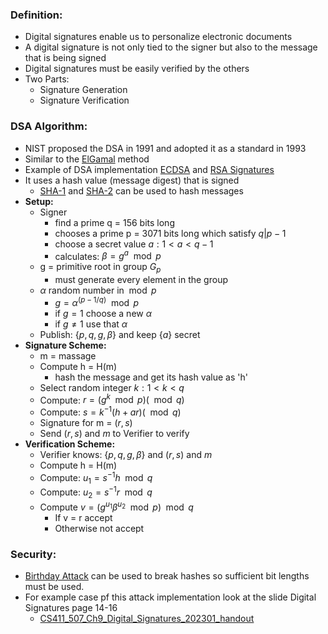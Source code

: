 ### Definition:
- Digital signatures enable us to personalize electronic documents
- A digital signature is not only tied to the signer but also to the message that is being signed
- Digital signatures must be easily verified by the others
- Two Parts:
	- Signature Generation
	- Signature Verification
### DSA Algorithm:
- NIST proposed the DSA in 1991 and adopted it as a standard in 1993
- Similar to the [ElGamal](ElGamal.md) method
- Example of DSA implementation [ECDSA](Attachments/ECDSA.png) and [RSA Signatures](RSA%20Signatures.md)
- It uses a hash value (message digest) that is signed
	- [SHA-1](SHA-1.md) and [SHA-2](SHA-2.md) can be used to hash messages
- **Setup:**
	- Signer
		- find a prime q = 156 bits long 
		- chooses a prime p = 3071 bits long which satisfy $q|p-1$
		- choose a secret value $a: 1< a < q-1$
		- calculates: $\beta = g^a \mod p$
	- g = primitive root in group $G_p$
		- must generate every element in the group
	- $\alpha$ random number in$\mod p$
		- $g = \alpha^{(p-1/q)} \mod p$
		- if $g = 1$ choose a new $\alpha$
		- if $g \neq 1$ use that $\alpha$ 
	- Publish: $\{p,q,g,\beta\}$ and keep $\{a\}$ secret
- **Signature Scheme:**
	- m = massage
	- Compute h = H(m)
		- hash the message and get its hash value as 'h'
	- Select random integer $k: 1< k < q$
	- Compute: $r = (g^k \mod p)(\mod q)$
	- Compute: $s = k^{-1}(h+ar)(\mod q)$
	- Signature for m = $(r,s)$
	- Send $(r,s)$ and $m$ to Verifier to verify
- **Verification Scheme:**
	- Verifier knows:  $\{p,q,g,\beta\}$ and $(r,s)$ and $m$
	- Compute h = H(m)
	- Compute: $u_1 = s^{-1}h \mod q$
	- Compute: $u_2 =s^{-1}r \mod q$
	- Compute $v = (g^{u_1}\beta^{u_2} \mod p) \mod q$
		- If v = r accept
		- Otherwise not accept
### Security:
- [Birthday Attack](Birthday%20Attack.md) can be used to break hashes so sufficient bit lengths must be used.
- For example case pf this attack implementation look at the slide Digital Signatures page 14-16
	- [CS411_507_Ch9_Digital_Signatures_202301_handout](Attachments/CS411_507_Ch9_Digital_Signatures_202301_handout.pdf)
